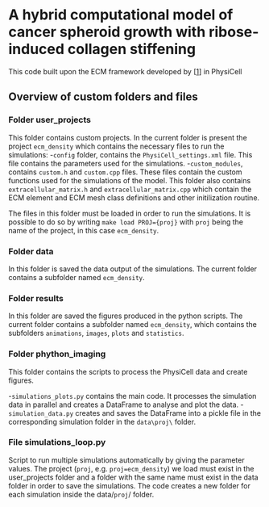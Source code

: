 # A hybrid computational model of cancer spheroid growth with ribose-induced collagen stiffening

This code built upon the ECM framework developed by [[1](#references)] in PhysiCell


## Overview of custom folders and files

### Folder user_projects
This folder contains custom projects. In the current folder is present the project `ecm_density` which contains the necessary files to run the simulations:
-`config` folder, contains the `PhysiCell_settings.xml` file. This file contains the parameters used for the simulations.
-`custom_modules`, contains `custom.h` and `custom.cpp` files. These files contain the custom functions used for the simulations of the model. This folder also contains `extracellular_matrix.h` and `extracellular_matrix.cpp` which contain the ECM element and ECM mesh class definitions and other initilization routine.

The files in this folder must be loaded in order to run the simulations. It is possible to do so by writing `make load PROJ={proj}` with `proj` being the name of the project, in this case `ecm_density`.

### Folder data
In this folder is saved the data output of the simulations. The current folder contains a subfolder named `ecm_density`. 


### Folder results
In this folder are saved the figures produced in the python scripts. The current folder contains a subfolder named `ecm_density`, which contains the subfolders `animations`, `images`, `plots` and `statistics`. 


### Folder phython_imaging
This folder contains the scripts to process the PhysiCell data and create figures. 

-`simulations_plots.py` contains the main code. It processes the simulation data in parallel and creates a DataFrame to analyse and plot the data.
-`simulation_data.py` creates and saves the DataFrame into a pickle file in the corresponding simulation folder in the `data\proj\` folder.
 







### File simulations_loop.py
Script to run multiple simulations automatically by giving the parameter values. The project (`proj`, e.g. `proj=ecm_density`) we load must exist in the user_projects folder and a folder with the same name must exist in the data folder in order to save the simulations. The code creates a new folder for each simulation inside the data/`proj`/ folder.






